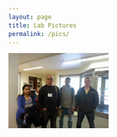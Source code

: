```yaml
---
layout: page
title: Lab Pictures
permalink: /pics/
---
```



<img src="./images/labpics/20140518_124940.jpg" width="200" />
